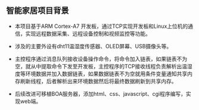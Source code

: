 ## 智能家居项目背景

- 本项目基于ARM Cortex-A7 开发板，通过TCP实现开发板和Linux上位机的通信，实现远程数据采集、远程设备控制和视频监控等功能。

- 涉及的主要外设有dht11温湿度传感器、OLED屏幕、USB摄像头等。
- 主控程序通过消息队列接收设备操作命令，将命令加入链表，如果链表不为空，就从中提取命令下发至开发板，主控程序的TCP接收线程负责解析出温湿度等环境数据并加入数据链表，如果数据链表不为空就用条件变量通知共享内存刷新线程，后者解析出来环境数据然后将最终数据刷新到共享内存。
- 后续改进可移植BOA服务器，添加html、css、javascript、cgi程序编写，实现web端。

